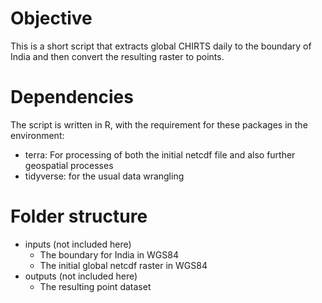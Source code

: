 # Objective
This is a short script that extracts global CHIRTS daily to the boundary of India and then convert the resulting raster to points.

# Dependencies
The script is written in R, with the requirement for these packages in the environment:
- terra: For processing of both the initial netcdf file and also further geospatial processes
- tidyverse: for the usual data wrangling

# Folder structure
- inputs (not included here)
  - The boundary for India in WGS84
  - The initial global netcdf raster in WGS84
- outputs (not included here)
  - The resulting point dataset 

